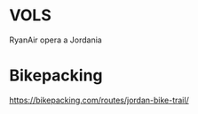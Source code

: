 # VOLS 

RyanAir opera a Jordania

# Bikepacking

https://bikepacking.com/routes/jordan-bike-trail/
